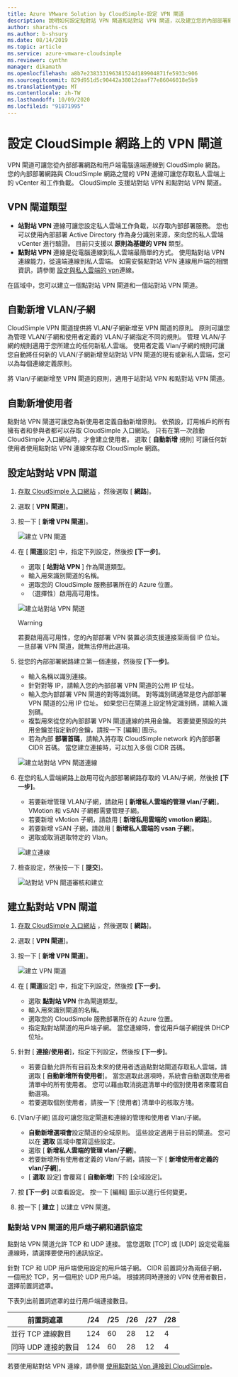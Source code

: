 ```yaml
---
title: Azure VMware Solution by CloudSimple-設定 VPN 閘道
description: 說明如何設定點對站 VPN 閘道和站對站 VPN 閘道，以及建立您的內部部署網路與 CloudSimple 私人雲端之間的連線
author: sharaths-cs
ms.author: b-shsury
ms.date: 08/14/2019
ms.topic: article
ms.service: azure-vmware-cloudsimple
ms.reviewer: cynthn
manager: dikamath
ms.openlocfilehash: a8b7e238333196381524d189904871fe5933c906
ms.sourcegitcommit: 829d951d5c90442a38012daaf77e86046018e5b9
ms.translationtype: MT
ms.contentlocale: zh-TW
ms.lasthandoff: 10/09/2020
ms.locfileid: "91871995"
---
```

# <a name="set-up-vpn-gateways-on-cloudsimple-network"></a>設定 CloudSimple 網路上的 VPN 閘道

VPN 閘道可讓您從內部部署網路和用戶端電腦遠端連線到 CloudSimple 網路。 您的內部部署網路與 CloudSimple 網路之間的 VPN 連線可讓您存取私人雲端上的 vCenter 和工作負載。 CloudSimple 支援站對站 VPN 和點對站 VPN 閘道。

## <a name="vpn-gateway-types"></a>VPN 閘道類型

* **站對站 VPN** 連線可讓您設定私人雲端工作負載，以存取內部部署服務。 您也可以使用內部部署 Active Directory 作為身分識別來源，來向您的私人雲端 vCenter 進行驗證。  目前只支援以 **原則為基礎的 VPN** 類型。
* **點對站 VPN** 連線是從電腦連線到私人雲端最簡單的方式。 使用點對站 VPN 連線能力，從遠端連線到私人雲端。 如需安裝點對站 VPN 連線用戶端的相關資訊，請參閱 [設定與私人雲端的 vpn](set-up-vpn.md)連線。

在區域中，您可以建立一個點對站 VPN 閘道和一個站對站 VPN 閘道。

## <a name="automatic-addition-of-vlansubnets"></a>自動新增 VLAN/子網

CloudSimple VPN 閘道提供將 VLAN/子網新增至 VPN 閘道的原則。  原則可讓您為管理 VLAN/子網和使用者定義的 VLAN/子網指定不同的規則。  管理 VLAN/子網的規則適用于您所建立的任何新私人雲端。  使用者定義 Vlan/子網的規則可讓您自動將任何新的 VLAN/子網新增至站對站 VPN 閘道的現有或新私人雲端，您可以為每個連線定義原則。

將 Vlan/子網新增至 VPN 閘道的原則，適用于站對站 VPN 和點對站 VPN 閘道。

## <a name="automatic-addition-of-users"></a>自動新增使用者

點對站 VPN 閘道可讓您為新使用者定義自動新增原則。 依預設，訂用帳戶的所有擁有者和參與者都可以存取 CloudSimple 入口網站。  只有在第一次啟動 CloudSimple 入口網站時，才會建立使用者。  選取 [ **自動新增** 規則] 可讓任何新使用者使用點對站 VPN 連線來存取 CloudSimple 網路。

## <a name="set-up-a-site-to-site-vpn-gateway"></a>設定站對站 VPN 閘道

1. [存取 CloudSimple 入口網站](access-cloudsimple-portal.md) ，然後選取 [ **網路**]。
2. 選取 [ **VPN 閘道**]。
3. 按一下 [ **新增 VPN 閘道**]。

    ![建立 VPN 閘道](media/create-vpn-gateway.png)

4. 在 [ **閘道**設定] 中，指定下列設定，然後按 **[下一步]**。

    * 選取 [ **站對站 VPN** ] 作為閘道類型。
    * 輸入用來識別閘道的名稱。
    * 選取您的 CloudSimple 服務部署所在的 Azure 位置。
    * （選擇性）啟用高可用性。

    ![建立站對站 VPN 閘道](media/create-vpn-gateway-s2s.png)

    > [!WARNING]
    > 若要啟用高可用性，您的內部部署 VPN 裝置必須支援連接至兩個 IP 位址。 一旦部署 VPN 閘道，就無法停用此選項。

5. 從您的內部部署網路建立第一個連接，然後按 **[下一步]**。

    * 輸入名稱以識別連接。
    * 針對對等 IP，請輸入您的內部部署 VPN 閘道的公用 IP 位址。
    * 輸入您內部部署 VPN 閘道的對等識別碼。  對等識別碼通常是您內部部署 VPN 閘道的公用 IP 位址。  如果您已在閘道上設定特定識別碼，請輸入識別碼。
    * 複製用來從您的內部部署 VPN 閘道連線的共用金鑰。  若要變更預設的共用金鑰並指定新的金鑰，請按一下 [編輯] 圖示。
    * 若為內部 **部署首碼**，請輸入將存取 CloudSimple network 的內部部署 CIDR 首碼。  當您建立連接時，可以加入多個 CIDR 首碼。

    ![建立站對站 VPN 閘道連線](media/create-vpn-gateway-s2s-connection.png)

6. 在您的私人雲端網路上啟用可從內部部署網路存取的 VLAN/子網，然後按 **[下一步]**。

    * 若要新增管理 VLAN/子網，請啟用 [ **新增私人雲端的管理 vlan/子網**]。  VMotion 和 vSAN 子網都需要管理子網。
    * 若要新增 vMotion 子網，請啟用 [ **新增私用雲端的 vmotion 網路**]。
    * 若要新增 vSAN 子網，請啟用 [ **新增私人雲端的 vsan 子網**]。
    * 選取或取消選取特定的 Vlan。

    ![建立連線](media/create-vpn-gateway-s2s-connection-vlans.png)

7. 檢查設定，然後按一下 [ **提交**]。

    ![站對站 VPN 閘道審核和建立](media/create-vpn-gateway-s2s-review.png)

## <a name="create-point-to-site-vpn-gateway"></a>建立點對站 VPN 閘道

1. [存取 CloudSimple 入口網站](access-cloudsimple-portal.md) ，然後選取 [ **網路**]。
2. 選取 [ **VPN 閘道**]。
3. 按一下 [ **新增 VPN 閘道**]。

    ![建立 VPN 閘道](media/create-vpn-gateway.png)

4. 在 [ **閘道**設定] 中，指定下列設定，然後按 **[下一步]**。

    * 選取 **點對站 VPN** 作為閘道類型。
    * 輸入用來識別閘道的名稱。
    * 選取您的 CloudSimple 服務部署所在的 Azure 位置。
    * 指定點對站閘道的用戶端子網。  當您連線時，會從用戶端子網提供 DHCP 位址。

5. 針對 [ **連接/使用者**]，指定下列設定，然後按 **[下一步]**。

    * 若要自動允許所有目前及未來的使用者透過點對站閘道存取私人雲端，請選取 [ **自動新增所有使用者**]。 當您選取此選項時，系統會自動選取使用者清單中的所有使用者。 您可以藉由取消挑選清單中的個別使用者來覆寫自動選項。
    * 若要選取個別使用者，請按一下 [使用者] 清單中的核取方塊。

6. [Vlan/子網] 區段可讓您指定閘道和連線的管理和使用者 Vlan/子網。

    * **自動新增選項會**設定閘道的全域原則。 這些設定適用于目前的閘道。 您可以在 **選取** 區域中覆寫這些設定。
    * 選取 [ **新增私人雲端的管理 vlan/子網**]。 
    * 若要新增所有使用者定義的 Vlan/子網，請按一下 [  **新增使用者定義的 vlan/子網**]。
    * [ **選取** 設定] 會覆寫 [ **自動新增**] 下的 [全域設定]。

7. 按 **[下一步]** 以查看設定。 按一下 [編輯] 圖示以進行任何變更。
8. 按一下 [ **建立** ] 以建立 VPN 閘道。

### <a name="client-subnet-and-protocols-for-point-to-site-vpn-gateway"></a>點對站 VPN 閘道的用戶端子網和通訊協定

點對站 VPN 閘道允許 TCP 和 UDP 連接。  當您選取 [TCP] 或 [UDP] 設定從電腦連線時，請選擇要使用的通訊協定。

針對 TCP 和 UDP 用戶端使用設定的用戶端子網。  CIDR 前置詞分為兩個子網，一個用於 TCP，另一個用於 UDP 用戶端。 根據將同時連接的 VPN 使用者數目，選擇前置詞遮罩。  

下表列出前置詞遮罩的並行用戶端連接數目。

| 前置詞遮罩 | /24 | /25 | /26 | /27 | /28 |
|-------------|-----|-----|-----|-----|-----|
| 並行 TCP 連線數目 | 124 | 60 | 28 | 12 | 4 |
| 同時 UDP 連接的數目 | 124 | 60 | 28 | 12 | 4 |

若要使用點對站 VPN 連線，請參閱 [使用點對站 Vpn 連接到 CloudSimple](set-up-vpn.md#connect-to-cloudsimple-using-point-to-site-vpn)。
